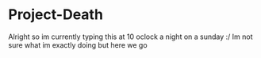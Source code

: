# Project-Death
Alright so im currently typing this at 10 oclock a night on a sunday :/
Im not sure what im exactly doing but here we go
